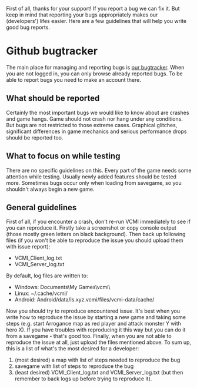 First of all, thanks for your support! If you report a bug we can fix it. But keep in mind that reporting your bugs appropriately makes our (developers') lifes easier. Here are a few guidelines that will help you write good bug reports.

# Github bugtracker

The main place for managing and reporting bugs is [our bugtracker](https://github.com/vcmi/vcmi/issues). When you are not logged in, you can only browse already reported bugs. To be able to report bugs you need to make an account there.

## What should be reported

Certainly the most important bugs we would like to know about are crashes and game hangs. Game should not crash nor hang under any conditions. But bugs are not restricted to those extreme cases. Graphical glitches, significant differences in game mechanics and serious performance drops should be reported too.

## What to focus on while testing

There are no specific guidelines on this. Every part of the game needs some attention while testing. Usually newly added features should be tested more. Sometimes bugs occur only when loading from savegame, so you shouldn't always begin a new game.

## General guidelines

First of all, if you encounter a crash, don't re-run VCMI immediately to see if you can reproduce it. Firstly take a screenshot or copy console output (those mostly green letters on black background). Then back up following files (if you won't be able to reproduce the issue you should upload them with issue report):

- VCMI_Client_log.txt
- VCMI_Server_log.txt

By default, log files are written to:

-   Windows: Documents\My Games\vcmi\\
-   Linux: ~/.cache/vcmi/
-   Android: Android/data/is.xyz.vcmi/files/vcmi-data/cache/

Now you should try to reproduce encountered issue. It's best when you write how to reproduce the issue by starting a new game and taking some steps (e.g. start Arrogance map as red player and attack monster Y with hero X). If you have troubles with reproducing it this way but you can do it from a savegame - that's good too. Finally, when you are not able to reproduce the issue at all, just upload the files mentioned above. To sum up, this is a list of what's the most desired for a developer:

1. (most desired) a map with list of steps needed to reproduce the bug
2. savegame with list of steps to reproduce the bug
3. (least desired) VCMI_Client_log.txt and VCMI_Server_log.txt (but then remember to back logs up before trying to reproduce it).
